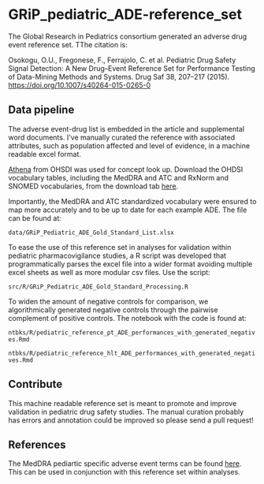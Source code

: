 # GRiP\_pediatric\_ADE-reference\_set

The Global Research in Pediatrics consortium generated an adverse drug event reference set. TThe citation is:

Osokogu, O.U., Fregonese, F., Ferrajolo, C. et al. Pediatric Drug Safety Signal Detection: A New Drug–Event Reference Set for Performance Testing of Data-Mining Methods and Systems. Drug Saf 38, 207–217 (2015). https://doi.org/10.1007/s40264-015-0265-0


## Data pipeline

The adverse event-drug list is embedded in the article and supplemental word documents. I've manually curated the reference with associated attributes, such as population affected and level of evidence, in a machine readable excel format. 

[Athena](http://athena.ohdsi.org/search-terms/terms) from OHSDI was used for concept look up. Download the OHDSI vocabulary tables, including the MedDRA and ATC and RxNorm and SNOMED vocabularies, from the download tab [here](https://athena.ohdsi.org/vocabulary/list).

Importantly, the MedDRA and ATC standardized vocabulary were ensured to map more accurately and to be up to date for each example ADE. The file can be found at:

`data/GRiP_Pediatric_ADE_Gold_Standard_List.xlsx`

To ease the use of this reference set in analyses for validation within pediatric pharmacovigilance studies, a R script was developed that programmatically parses the excel file into a wider format avoiding multiple excel sheets as well as more modular csv files. Use the script:

`src/R/GRiP_Pediatric_ADE_Gold_Standard_Processing.R`

To widen the amount of negative controls for comparison, we algorithmically generated negative controls through the pairwise complement of positive controls. The notebook with the code is found at:

`ntbks/R/pediatric_reference_pt_ADE_performances_with_generated_negatives.Rmd`

`ntbks/R/pediatric_reference_hlt_ADE_performances_with_generated_negatives.Rmd`

## Contribute

This machine readable reference set is meant to promote and improve validation in pediatric drug safety studies. The manual curation probably has errors and annotation could be improved so please send a pull request!

## References

The MedDRA pediartic specific adverse event terms can be found [here](https://www.meddra.org/paediatric-and-gender-adverse-event-term-lists). This can be used in conjunction with this reference set within analyses. 




